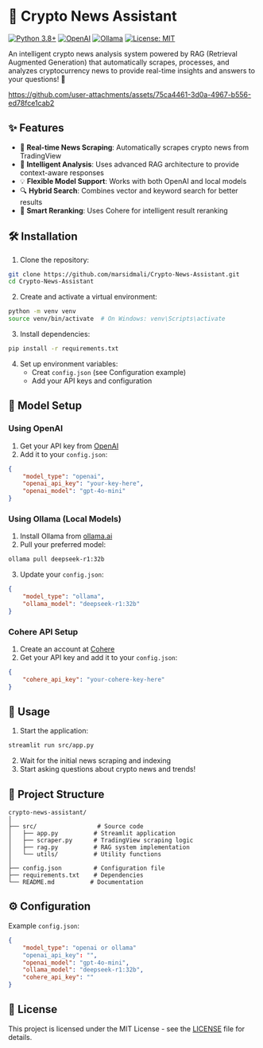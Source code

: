 # 🤖 Crypto News Assistant

[![Python 3.8+](https://img.shields.io/badge/python-3.8+-blue.svg)](https://www.python.org/downloads/)
[![OpenAI](https://img.shields.io/badge/OpenAI-API-green.svg)](https://openai.com/)
[![Ollama](https://img.shields.io/badge/Ollama-Models-purple.svg)](https://ollama.ai/)
[![License: MIT](https://img.shields.io/badge/License-MIT-yellow.svg)](https://opensource.org/licenses/MIT)

An intelligent crypto news analysis system powered by RAG (Retrieval Augmented Generation) that automatically scrapes, processes, and analyzes cryptocurrency news to provide real-time insights and answers to your questions! 🚀

https://github.com/user-attachments/assets/75ca4461-3d0a-4967-b556-ed78fce1cab2



## ✨ Features

- 🔄 **Real-time News Scraping**: Automatically scrapes crypto news from TradingView
- 🧠 **Intelligent Analysis**: Uses advanced RAG architecture to provide context-aware responses
- 💡 **Flexible Model Support**: Works with both OpenAI and local models
- 🔍 **Hybrid Search**: Combines vector and keyword search for better results
- 🎯 **Smart Reranking**: Uses Cohere for intelligent result reranking

## 🛠️ Installation

1. Clone the repository:
```bash
git clone https://github.com/marsidmali/Crypto-News-Assistant.git
cd Crypto-News-Assistant
```

2. Create and activate a virtual environment:
```bash
python -m venv venv
source venv/bin/activate  # On Windows: venv\Scripts\activate
```

3. Install dependencies:
```bash
pip install -r requirements.txt
```

4. Set up environment variables:
   - Creat `config.json` (see Configuration example)
   - Add your API keys and configuration

## 🤖 Model Setup

### Using OpenAI
1. Get your API key from [OpenAI](https://platform.openai.com/)
2. Add it to your `config.json`:
```json
{
    "model_type": "openai",
    "openai_api_key": "your-key-here",
    "openai_model": "gpt-4o-mini"
}
```

### Using Ollama (Local Models)
1. Install Ollama from [ollama.ai](https://ollama.ai)
2. Pull your preferred model:
```bash
ollama pull deepseek-r1:32b
```

3. Update your `config.json`:
```json
{
    "model_type": "ollama",
    "ollama_model": "deepseek-r1:32b"
}
```

### Cohere API Setup
1. Create an account at [Cohere](https://cohere.ai/)
2. Get your API key and add it to your `config.json`:
```json
{
    "cohere_api_key": "your-cohere-key-here"
}
```

## 🚀 Usage

1. Start the application:
```bash
streamlit run src/app.py
```

2. Wait for the initial news scraping and indexing
3. Start asking questions about crypto news and trends!


## 📁 Project Structure

```plaintext
crypto-news-assistant/
│
├── src/                 # Source code
│   ├── app.py          # Streamlit application
│   ├── scraper.py      # TradingView scraping logic
│   ├── rag.py          # RAG system implementation
│   └── utils/          # Utility functions
│
├── config.json         # Configuration file
├── requirements.txt    # Dependencies
└── README.md          # Documentation
```

## ⚙️ Configuration

Example `config.json`:
```json
{
    "model_type": "openai or ollama"
    "openai_api_key": "",
    "openai_model": "gpt-4o-mini",
    "ollama_model": "deepseek-r1:32b",
    "cohere_api_key": ""
}
```

## 📝 License

This project is licensed under the MIT License - see the [LICENSE](LICENSE) file for details.
